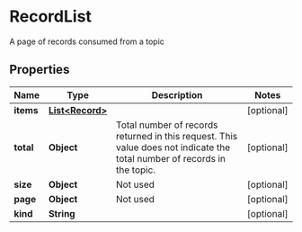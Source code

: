 

# RecordList

A page of records consumed from a topic

## Properties

Name | Type | Description | Notes
------------ | ------------- | ------------- | -------------
**items** | [**List&lt;Record&gt;**](Record.md) |  |  [optional]
**total** | **Object** | Total number of records returned in this request. This value does not indicate the total number of records in the topic. |  [optional]
**size** | **Object** | Not used |  [optional]
**page** | **Object** | Not used |  [optional]
**kind** | **String** |  |  [optional]



